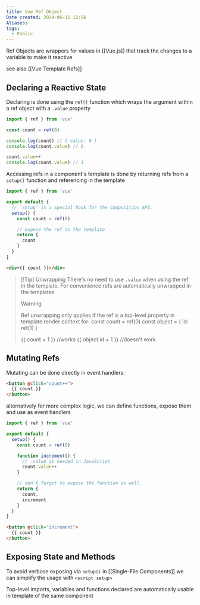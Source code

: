 ```yaml
---
title: Vue Ref Object
Date created: 2024-06-11 12:56
Aliases:
tags: 
  - Public
---
```


Ref Objects are wrappers for values in [[Vue.js]] that track the changes to a variable to make it reactive

see also [[Vue Template Refs]]
## Declaring a Reactive State
Declaring is done using the `ref()` function which wraps the argument within a ref object with a `.value` property
```js
import { ref } from 'vue'

const count = ref(0)

console.log(count) // { value: 0 }
console.log(count.value) // 0

count.value++
console.log(count.value) // 1
```

Accessing refs in a component's template is done by returning refs from a `setup()` function and referencing in the template
```js
import { ref } from 'vue'

export default {
  // `setup` is a special hook for the Composition API.
  setup() {
    const count = ref(0)

    // expose the ref to the template
    return {
      count
    }
  }
}
```

```html
<div>{{ count }}</div>
```

>[!Tip] Unwrapping
> There's no need to use `.value` when using the ref in the template. For convenience refs are automatically unwrapped in the templates
> >[!Warning] 
> Ref unwrapping only applies if the ref is a top-level property in template render context
> for:
> 	const count = ref(0)
> 	const object = { id: ref(1) }
> 	
> 	{{ count + 1 }} //works
> 	{{ object.id + 1 }} //doesn't work


## Mutating Refs

Mutating can be done directly in event handlers:
```html
<button @click="count++">
  {{ count }}
</button>
```

alternatively for more complex logic, we can define functions, expose them and use as event handlers

```js
import { ref } from 'vue'

export default {
  setup() {
    const count = ref(0)

    function increment() {
      // .value is needed in JavaScript
      count.value++
    }

    // don't forget to expose the function as well.
    return {
      count,
      increment
    }
  }
}
```

```html
<button @click="increment">
  {{ count }}
</button>
```



## Exposing State and Methods

To avoid verbose exposing via `setup()` in [[Single-File Components]] we can simplify the usage with `<script setup>`

Top-level imports, variables and functions declared are automatically usable in template of the same component